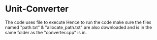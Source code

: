 # Unit-Converter
The code uses file to execute
Hence to run the code make sure the files named "path.txt" & "allocate_path.txt" are also downloaded and is in the same folder as the "converter.cpp" is in.
